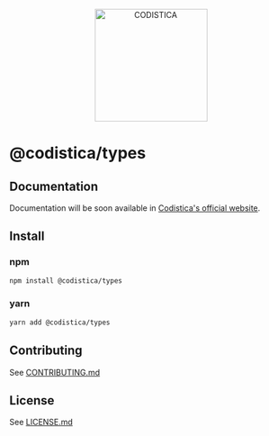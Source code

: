 
<!--suppress HtmlDeprecatedAttribute -->

<br/>

<div align="center">
  <a href="https://www.codistica.com">
    <img height="200" src="https://codistica-public.s3-eu-west-1.amazonaws.com/logo-full.png" alt="CODISTICA">
  </a>
  <br>
  
</div>


# @codistica/types

## Documentation

Documentation will be soon available in [Codistica's official website][coidistica-js-docs-url].


## Install

### npm
```bash
npm install @codistica/types
```

### yarn
```bash
yarn add @codistica/types
```

## Contributing

See [CONTRIBUTING.md][contributing]


## License

See [LICENSE.md][license]


<!--INTERNAL LINKS-->
[contributing]: ../../CONTRIBUTING.md
[license]: ../../LICENSE.md

<!--EXTERNAL LINKS-->
[coidistica-js-docs-url]: https://www.codistica.com/
